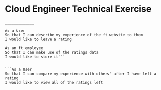 # Cloud Engineer Technical Exercise

```User Stories
_____________

As a User
So that I can describe my experience of the ft website to them
I would like to leave a rating

As an ft employee
So that I can make use of the ratings data
I would like to store it```


```As a User
So that I can compare my experience with others' after I have left a rating
I would like to view all of the ratings left
```
